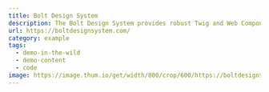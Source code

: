 ```yaml
---
title: Bolt Design System
description: The Bolt Design System provides robust Twig and Web Component-powered UI components, reusable visual styles, and powerful tooling to help developers, designers, and content authors build, maintain, and scale best of class digital experiences.
url: https://boltdesignsystem.com/
category: example
tags:
  - demo-in-the-wild
  - demo-content
  - code
image: https://image.thum.io/get/width/800/crop/600/https://boltdesignsystem.com/pattern-lab/?p=components-overview
---
```

